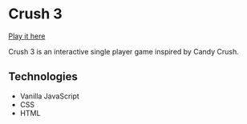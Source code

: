 # Crush 3
[Play it here](http://joedeng.me/crush3/)

Crush 3 is an interactive single player game inspired by Candy Crush.

## Technologies
- Vanilla JavaScript
- CSS
- HTML

